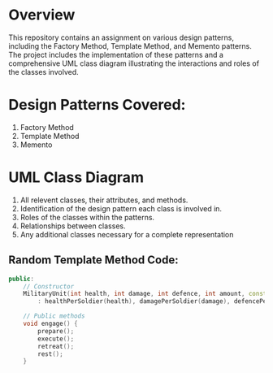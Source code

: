 # Overview
This repository contains an assignment on various design patterns, including the Factory Method, Template Method, and Memento patterns. The project includes the implementation of these patterns and a comprehensive UML class diagram illustrating the interactions and roles of the classes involved.

# Design Patterns Covered:
  1. Factory Method
  2. Template Method
  3. Memento

# UML Class Diagram
  1. All relevent classes, their attributes, and methods.
  2. Identification of the design pattern each class is involved in.
  3. Roles of the classes within the patterns.
  4. Relationships between classes.
  5. Any additional classes necessary for a complete representation

## Random Template Method Code:
```cpp
public:
    // Constructor
    MilitaryUnit(int health, int damage, int defence, int amount, const std::string& name)
        : healthPerSoldier(health), damagePerSoldier(damage), defencePerSoldier(defence), amountOfSoldiersPerUnit(amount), unitName(name) {}

    // Public methods
    void engage() {
        prepare();
        execute();
        retreat();
        rest();
    }
